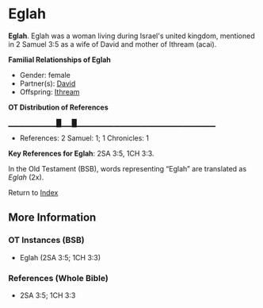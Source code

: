 # Eglah
**Eglah**. 
Eglah was a woman living during Israel's united kingdom, mentioned in 2 Samuel 3:5 as a wife of David and mother of Ithream (acai). 




**Familial Relationships of Eglah**


* Gender: female
* Partner(s): [David](David.md)
* Offspring: [Ithream](Ithream.md)


**OT Distribution of References**

▁▁▁▁▁▁▁▁▁█▁▁█▁▁▁▁▁▁▁▁▁▁▁▁▁▁▁▁▁▁▁▁▁▁▁▁▁▁
* References: 2 Samuel: 1; 1 Chronicles: 1



**Key References for Eglah**: 
2SA 3:5, 1CH 3:3. 


In the Old Testament (BSB), words representing “Eglah” are translated as 
*Eglah* (2x). 




Return to [Index](00-Index.md)

## More Information

### OT Instances (BSB)

* Eglah (2SA 3:5; 1CH 3:3)



### References (Whole Bible)

* 2SA 3:5; 1CH 3:3



